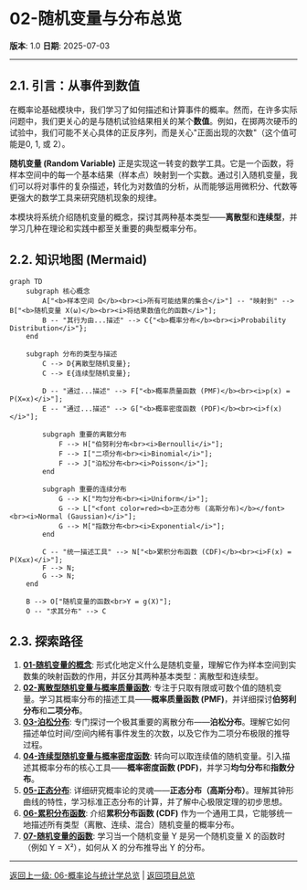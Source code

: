 # 02-随机变量与分布总览

**版本**: 1.0
**日期**: 2025-07-03

---

## 2.1. 引言：从事件到数值

在概率论基础模块中，我们学习了如何描述和计算事件的概率。然而，在许多实际问题中，我们更关心的是与随机试验结果相关的某个**数值**。例如，在掷两次硬币的试验中，我们可能不关心具体的正反序列，而是关心"正面出现的次数"（这个值可能是0, 1, 或 2）。

**随机变量 (Random Variable)** 正是实现这一转变的数学工具。它是一个函数，将样本空间中的每一个基本结果（样本点）映射到一个实数。通过引入随机变量，我们可以将对事件的复杂描述，转化为对数值的分析，从而能够运用微积分、代数等更强大的数学工具来研究随机现象的规律。

本模块将系统介绍随机变量的概念，探讨其两种基本类型——**离散型**和**连续型**，并学习几种在理论和实践中都至关重要的典型概率分布。

## 2.2. 知识地图 (Mermaid)

```mermaid
graph TD
    subgraph 核心概念
        A["<b>样本空间 Ω</b><br><i>所有可能结果的集合</i>"] -- "映射到" --> B["<b>随机变量 X(ω)</b><br><i>将结果数值化的函数</i>"];
        B -- "其行为由...描述" --> C{"<b>概率分布</b><br><i>Probability Distribution</i>"};
    end

    subgraph 分布的类型与描述
        C --> D{离散型随机变量};
        C --> E{连续型随机变量};
        
        D -- "通过...描述" --> F["<b>概率质量函数 (PMF)</b><br><i>p(x) = P(X=x)</i>"];
        E -- "通过...描述" --> G["<b>概率密度函数 (PDF)</b><br><i>f(x)</i>"];
        
        subgraph 重要的离散分布
            F --> H["伯努利分布<br><i>Bernoulli</i>"];
            F --> I["二项分布<br><i>Binomial</i>"];
            F --> J["泊松分布<br><i>Poisson</i>"];
        end

        subgraph 重要的连续分布
            G --> K["均匀分布<br><i>Uniform</i>"];
            G --> L["<font color=red><b>正态分布 (高斯分布)</b></font><br><i>Normal (Gaussian)</i>"];
            G --> M["指数分布<br><i>Exponential</i>"];
        end
        
        C -- "统一描述工具" --> N["<b>累积分布函数 (CDF)</b><br><i>F(x) = P(X≤x)</i>"];
        F --> N;
        G --> N;
    end

    B --> O["随机变量的函数<br>Y = g(X)"];
    O -- "求其分布" --> C

```

## 2.3. 探索路径

1.  **[01-随机变量的概念](./01-随机变量的概念.md)**: 形式化地定义什么是随机变量，理解它作为样本空间到实数集的映射函数的作用，并区分其两种基本类型：离散型和连续型。
2.  **[02-离散型随机变量与概率质量函数](./02-离散型随机变量与概率质量函数.md)**: 专注于只取有限或可数个值的随机变量。学习其概率分布的描述工具——**概率质量函数 (PMF)**，并详细探讨**伯努利分布**和**二项分布**。
3.  **[03-泊松分布](./03-泊松分布.md)**: 专门探讨一个极其重要的离散分布——**泊松分布**。理解它如何描述单位时间/空间内稀有事件发生的次数，以及它作为二项分布极限的推导过程。
4.  **[04-连续型随机变量与概率密度函数](./04-连续型随机变量与概率密度函数.md)**: 转向可以取连续值的随机变量。引入描述其概率分布的核心工具——**概率密度函数 (PDF)**，并学习**均匀分布**和**指数分布**。
5.  **[05-正态分布](./05-正态分布.md)**: 详细研究概率论的灵魂——**正态分布（高斯分布）**。理解其钟形曲线的特性，学习标准正态分布的计算，并了解中心极限定理的初步思想。
6.  **[06-累积分布函数](./06-累积分布函数.md)**: 介绍**累积分布函数 (CDF)** 作为一个通用工具，它能够统一地描述所有类型（离散、连续、混合）随机变量的概率分布。
7.  **[07-随机变量的函数](./07-随机变量的函数.md)**: 学习当一个随机变量 Y 是另一个随机变量 X 的函数时（例如 Y = X²），如何从 X 的分布推导出 Y 的分布。

---
[返回上一级: 06-概率论与统计学总览](../00-06-概率论与统计学总览.md) | [返回项目总览](../../09-项目总览/00-项目总览.md)
